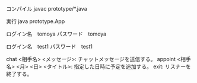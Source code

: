 コンパイル
javac prototype/*.java

実行
java prototype.App

ログイン名　tomoya
パスワード　tomoya

ログイン名　test1
パスワード　test1


chat <相手名> <メッセージ>: チャットメッセージを送信する。
appoint <相手名> <月> <日> <タイトル>: 指定した日時に予定を追加する。
exit: リスナーを終了する。
